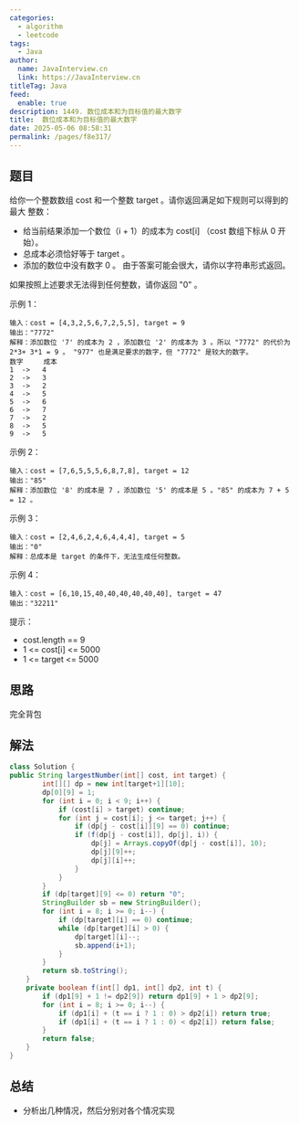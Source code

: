 ```yaml
---
categories: 
  - algorithm
  - leetcode
tags: 
  - Java
author: 
  name: JavaInterview.cn
  link: https://JavaInterview.cn
titleTag: Java
feed: 
  enable: true
description: 1449. 数位成本和为目标值的最大数字
title:  数位成本和为目标值的最大数字
date: 2025-05-06 08:58:31
permalink: /pages/f8e317/
---
```


## 题目

给你一个整数数组 cost 和一个整数 target 。请你返回满足如下规则可以得到的 最大 整数：

* 给当前结果添加一个数位（i + 1）的成本为 cost[i] （cost 数组下标从 0 开始）。
* 总成本必须恰好等于 target 。
* 添加的数位中没有数字 0 。
由于答案可能会很大，请你以字符串形式返回。

如果按照上述要求无法得到任何整数，请你返回 "0" 。



示例 1：
    
    输入：cost = [4,3,2,5,6,7,2,5,5], target = 9
    输出："7772"
    解释：添加数位 '7' 的成本为 2 ，添加数位 '2' 的成本为 3 。所以 "7772" 的代价为 2*3+ 3*1 = 9 。 "977" 也是满足要求的数字，但 "7772" 是较大的数字。
    数字     成本
    1  ->   4
    2  ->   3
    3  ->   2
    4  ->   5
    5  ->   6
    6  ->   7
    7  ->   2
    8  ->   5
    9  ->   5
示例 2：

    输入：cost = [7,6,5,5,5,6,8,7,8], target = 12
    输出："85"
    解释：添加数位 '8' 的成本是 7 ，添加数位 '5' 的成本是 5 。"85" 的成本为 7 + 5 = 12 。
示例 3：

    输入：cost = [2,4,6,2,4,6,4,4,4], target = 5
    输出："0"
    解释：总成本是 target 的条件下，无法生成任何整数。
示例 4：

    输入：cost = [6,10,15,40,40,40,40,40,40], target = 47
    输出："32211"


提示：

* cost.length == 9
* 1 <= cost[i] <= 5000
* 1 <= target <= 5000

## 思路

完全背包

## 解法
```java
class Solution {
public String largestNumber(int[] cost, int target) {
        int[][] dp = new int[target+1][10];
        dp[0][9] = 1;
        for (int i = 0; i < 9; i++) {
            if (cost[i] > target) continue;
            for (int j = cost[i]; j <= target; j++) {
                if (dp[j - cost[i]][9] == 0) continue;
                if (f(dp[j - cost[i]], dp[j], i)) {
                    dp[j] = Arrays.copyOf(dp[j - cost[i]], 10);
                    dp[j][9]++;
                    dp[j][i]++;
                }
            }
        }
        if (dp[target][9] <= 0) return "0";
        StringBuilder sb = new StringBuilder();
        for (int i = 8; i >= 0; i--) {
            if (dp[target][i] == 0) continue;
            while (dp[target][i] > 0) {
                dp[target][i]--;
                sb.append(i+1);
            }
        }
        return sb.toString();
    }
    private boolean f(int[] dp1, int[] dp2, int t) {
        if (dp1[9] + 1 != dp2[9]) return dp1[9] + 1 > dp2[9];
        for (int i = 8; i >= 0; i--) {
            if (dp1[i] + (t == i ? 1 : 0) > dp2[i]) return true;
            if (dp1[i] + (t == i ? 1 : 0) < dp2[i]) return false;
        }
        return false;
    }
}

```

## 总结

- 分析出几种情况，然后分别对各个情况实现 
